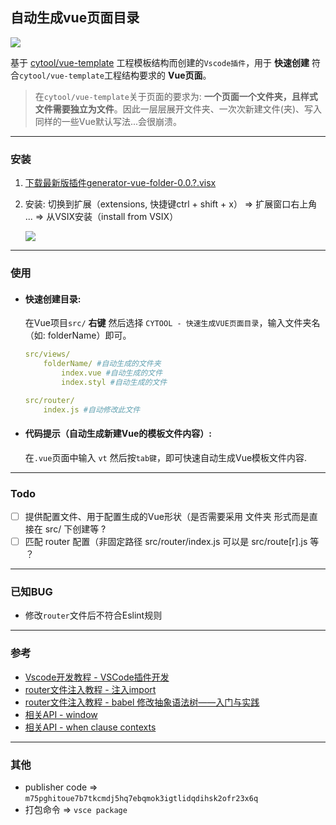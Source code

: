 ## 自动生成vue页面目录

![](https://img.shields.io/badge/version-0.0.4-brightgreen) 

基于 [cytool/vue-template](https://github.com/cytool/vue-template) 工程模板结构而创建的`Vscode插件`，用于 __快速创建__ 符合`cytool/vue-template`工程结构要求的 __Vue页面__。

> 在`cytool/vue-template`关于页面的要求为: __一个页面一个文件夹，且样式文件需要独立为文件__。因此一层层展开文件夹、一次次新建文件(夹)、写入同样的一些Vue默认写法...会很崩溃。

-------
### 安装

1. [下载最新版插件generator-vue-folder-0.0.?.visx](https://github.com/cytool/generator-vue-folder/releases/latest)

2. 安装: 切换到扩展（extensions, 快捷键ctrl + shift + x） => 扩展窗口右上角 ... => 从VSIX安装（install from VSIX）

    ![](https://user-images.githubusercontent.com/2832873/109098713-bdcda680-775c-11eb-8093-ce9175904981.png) 

------
### 使用

- #### 快速创建目录:

    在Vue项目`src/` __右键__ 然后选择 `CYTOOL - 快速生成VUE页面目录`，输入文件夹名（如: folderName）即可。

    ```yaml
    src/views/
        folderName/ #自动生成的文件夹
            index.vue #自动生成的文件
            index.styl #自动生成的文件

    src/router/
        index.js #自动修改此文件
    ```

- #### 代码提示（自动生成新建Vue的模板文件内容）:

    在`.vue`页面中输入 `vt` 然后按`tab键`，即可快速自动生成Vue模板文件内容.

------
### Todo

- [ ] 提供配置文件、用于配置生成的Vue形状（是否需要采用 文件夹 形式而是直接在 src/ 下创建等 ?
- [ ] 匹配 router 配置（非固定路径 src/router/index.js 可以是 src/route[r].js 等 ？

------
### 已知BUG

- 修改`router`文件后不符合Eslint规则

------
### 参考

- [Vscode开发教程 - VSCode插件开发](https://juejin.cn/post/6884964643400318983)
- [router文件注入教程 - 注入import](https://github.com/axuebin/babel-inject-dep-demo)
- [router文件注入教程 - babel 修改抽象语法树——入门与实践](https://www.jianshu.com/p/3c495dcbed49)
- [相关API - window](https://code.visualstudio.com/api/references/vscode-api#window)
- [相关API - when clause contexts](https://code.visualstudio.com/api/references/when-clause-contexts)

------

### 其他

- publisher code => `m75pghitoue7b7tkcmdj5hq7ebqmok3igtlidqdihsk2ofr23x6q`
- 打包命令 => `vsce package`
 



